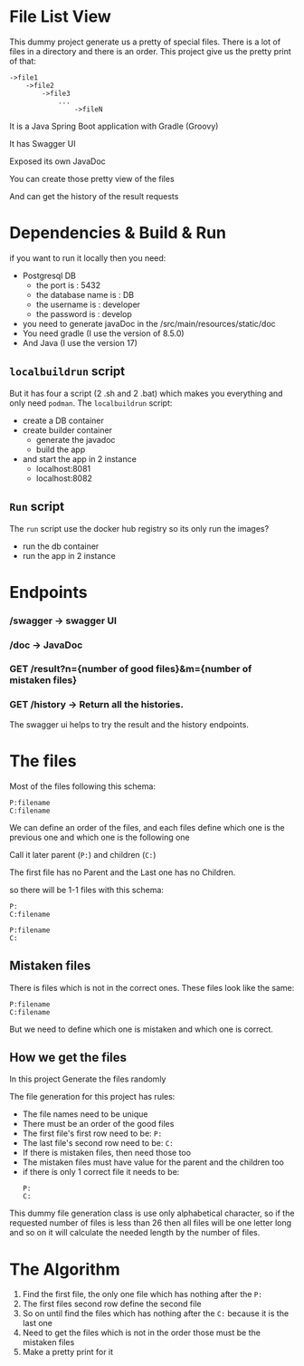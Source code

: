 # File List View
This dummy project generate us a pretty of special files. 
There is a lot of files in a directory and there is an order. 
This project give us the pretty print of that: 
```text
->file1
    ->file2
        ->file3
            ...
                ->fileN
```

It is a Java Spring Boot application with Gradle (Groovy)

It has Swagger UI

Exposed its own JavaDoc

You can create those pretty view of the files

And can get the history of the result requests

# Dependencies & Build & Run
if you want to run it locally then you need:
- Postgresql DB
  - the port is :  5432
  - the database name is : DB
  - the username is : developer
  - the password is : develop
- you need to generate javaDoc in the /src/main/resources/static/doc
- You need gradle (I use the version of 8.5.0)
- And Java (I use the version 17)

## `localbuildrun` script
But it has four a script (2 .sh and 2 .bat) which makes you everything and only need `podman`.
The `localbuildrun` script:
- create a DB container
- create builder container
  - generate the javadoc
  - build the app
- and start the app in 2 instance
  - localhost:8081
  - localhost:8082

## `Run` script
The `run` script use the docker hub registry so its only run the images?
- run the db container
- run the app in 2 instance

# Endpoints

### /swagger -> swagger UI
### /doc -> JavaDoc
### GET /result?n={number of good files}&m={number of mistaken files}
### GET /history -> Return all the histories. 


The swagger ui helps to try the result and the history endpoints.

# The files
Most of the files following this schema:

```text
P:filename
C:filename
```

We can define an order of the files, and each files define which one is the previous one and which one is the following one

Call it later parent (`P:`) and children (`C:`)

The first file has no Parent and the Last one has no Children. 

so there will be 1-1 files with this schema: 

```text
P:
C:filename
```

```text
P:filename
C:
```

## Mistaken files
There is files which is not in the correct ones. These files look like the same:
```text
P:filename
C:filename
```
But we need to define which one is mistaken and which one is correct.

## How we get the files

In this project Generate the files randomly

The file generation for this project has rules:
- The file names need to be unique
- There must be an order of the good files
- The first file's first row need to be: `P:` 
- The last file's second row need to be: `C:`
- If there is mistaken files, then need those too
- The mistaken files must have value for the parent and the children too 
- if there is only 1 correct file it needs to be:
  ```text
  P:
  C:
  ```

This dummy file generation class is use only alphabetical character, 
so if the requested number of files is less than 26 then all files will be one letter long
and so on it will calculate the needed length by the number of files.

# The Algorithm

1. Find the first file, the only one file which has nothing after the `P:`
2. The first files second row define the second file
3. So on until find the files which has nothing after the `C:` because it is the last one
4. Need to get the files which is not in the order those must be the mistaken files 
5. Make a pretty print for it

